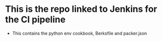 # This is the repo linked to Jenkins for the CI pipeline
- This contains the python env cookbook, Berksfile and packer.json
